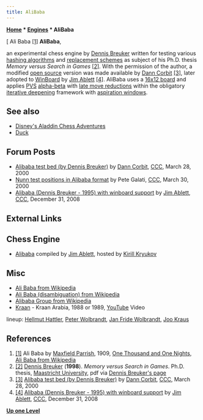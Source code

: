 ```yaml
---
title: AliBaba
---
```

**[Home](Home "Home") * [Engines](Engines "Engines") * AliBaba**

\[ Ali Baba <a id="cite-note-1" href="#cite-ref-1">[1]</a>
**AliBaba**,

an experimental chess engine by [Dennis Breuker](Dennis_Breuker "Dennis Breuker") written for testing various [hashing algorithms](Transposition_Table "Transposition Table") and [replacement schemes](Transposition_Table#ReplacementStrategies "Transposition Table") as subject of his Ph.D. thesis *Memory versus Search in Games* <a id="cite-note-2" href="#cite-ref-2">[2]</a>. With the permission of the author, a modified [open source](Category:Open_Source "Category:Open Source") version was made available by [Dann Corbit](Dann_Corbit "Dann Corbit") <a id="cite-note-3" href="#cite-ref-3">[3]</a>, later adopted to [WinBoard](WinBoard "WinBoard") by [Jim Ablett](Jim_Ablett "Jim Ablett") <a id="cite-note-4" href="#cite-ref-4">[4]</a>. AliBaba uses a [16x12 board](Vector_Attacks#16x12 "Vector Attacks") and applies [PVS](Principal_Variation_Search "Principal Variation Search") [alpha-beta](Alpha-Beta "Alpha-Beta") with [late move reductions](Late_Move_Reductions "Late Move Reductions") within the obligatory [iterative deepening](Iterative_Deepening "Iterative Deepening") framework with [aspiration windows](Aspiration_Windows "Aspiration Windows").

## See also

- [Disney's Aladdin Chess Adventures](Disney%27s_Aladdin_Chess_Adventures "Disney's Aladdin Chess Adventures")
- [Duck](Duck "Duck")

## Forum Posts

- [Alibaba test bed (by Dennis Breuker)](https://www.stmintz.com/ccc/index.php?id=103729) by [Dann Corbit](Dann_Corbit "Dann Corbit"), [CCC](CCC "CCC"), March 28, 2000
- [Nunn test positions in Alibaba format](https://www.stmintz.com/ccc/index.php?id=104005) by Pete Galati, [CCC](CCC "CCC"), March 30, 2000
- [Alibaba (Dennis Breuker - 1995) with winboard support](http://www.talkchess.com/forum/viewtopic.php?t=25734) by [Jim Ablett](Jim_Ablett "Jim Ablett"), [CCC](CCC "CCC"), December 31, 2008

## External Links

## Chess Engine

- [Alibaba](http://kirr.homeunix.org/chess/engines/Jim%20Ablett/ALIBABA/) compiled by [Jim Ablett](Jim_Ablett "Jim Ablett"), hosted by [Kirill Kryukov](Kirill_Kryukov "Kirill Kryukov")

## Misc

- [Ali Baba from Wikipedia](https://en.wikipedia.org/wiki/Ali_Baba)
- [Ali Baba (disambiguation) from Wikipedia](https://en.wikipedia.org/wiki/Ali_Baba_%28disambiguation%29)
- [Alibaba Group from Wikipedia](https://en.wikipedia.org/wiki/Alibaba_Group)
- [Kraan](Category:Kraan "Category:Kraan") - Kraan Arabia, 1988 or 1989, [YouTube](https://en.wikipedia.org/wiki/YouTube) Video

lineup: [Hellmut Hattler](Category:Hellmut_Hattler "Category:Hellmut Hattler"), [Peter Wolbrandt](https://en.wikipedia.org/wiki/Peter_Wolbrandt), [Jan Fride Wolbrandt](https://www.discogs.com/artist/345783-Jan-Fride-Wolbrandt), [Joo Kraus](Category:Joo_Kraus "Category:Joo Kraus")

## References

1. <a id="cite-ref-1" href="#cite-note-1">[1]</a> Ali Baba by [Maxfield Parrish](https://en.wikipedia.org/wiki/Maxfield_Parrish), 1909, [One Thousand and One Nights](https://en.wikipedia.org/wiki/One_Thousand_and_One_Nights), [Ali Baba from Wikipedia](https://en.wikipedia.org/wiki/Ali_Baba)
1. <a id="cite-ref-2" href="#cite-note-2">[2]</a> [Dennis Breuker](Dennis_Breuker "Dennis Breuker") (**1998**). *Memory versus Search in Games*. Ph.D. thesis, [Maastricht University](Maastricht_University "Maastricht University"), pdf via [Dennis Breuker's page](http://www.dennisbreuker.nl/thesis/index.html)
1. <a id="cite-ref-3" href="#cite-note-3">[3]</a> [Alibaba test bed (by Dennis Breuker)](https://www.stmintz.com/ccc/index.php?id=103729) by [Dann Corbit](Dann_Corbit "Dann Corbit"), [CCC](CCC "CCC"), March 28, 2000
1. <a id="cite-ref-4" href="#cite-note-4">[4]</a> [Alibaba (Dennis Breuker - 1995) with winboard support](http://www.talkchess.com/forum/viewtopic.php?t=25734) by [Jim Ablett](Jim_Ablett "Jim Ablett"), [CCC](CCC "CCC"), December 31, 2008

**[Up one Level](Engines "Engines")**

